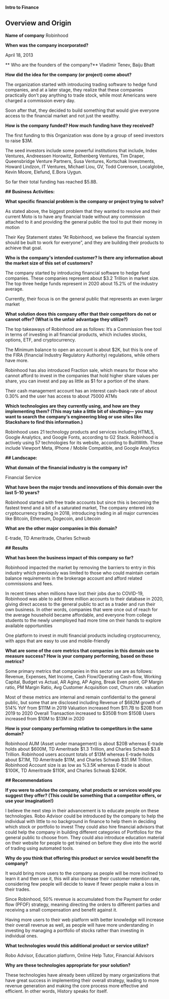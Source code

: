 **Intro to Finance**

## Overview and Origin

**Name of company**
Robinhood

**When was the company incorporated?**

April 18, 2013

** Who are the founders of the company?**
Vladimir Tenev, Baiju Bhatt

**How did the idea for the company (or project) come about?**

The organization started with introducing trading software to hedge fund companies, and at a later stage, they realize that these companies practically don’t pay anything to trade stock, while most Americans were charged a commission every day.

Soon after that, they decided to build something that would give everyone access to the financial market and not just the wealthy.

**How is the company funded? How much funding have they received?**

The first funding to this Organization was done by a group of seed investors to raise $3M.

The seed investors include some powerful institutions that include, Index Ventures, Andreessen Horowitz, Rothenberg Ventures, Tim Draper, Queensbridge Venture Partners, Susa Ventures, Kortschak Investments, Howard Lindzon, IT Ventures, Michael Liou, GV, Todd Corenson, Localglobe, Kevin Moore, Elefund, E.Bora Uygun.

So far their total funding has reached $5.8B.


**## Business Activities:**

**What specific financial problem is the company or project trying to solve?**

As stated above, the biggest problem that they wanted to resolve and their current Moto is to have any financial trade without any commission attached to it and providing the general public the tool to put their money in motion

Their Key Statement states “At Robinhood, we believe the financial system should be built to work for everyone”, and they are building their products to achieve that goal.

**Who is the company's intended customer?  Is there any information about the market size of this set of customers?**

The company started by introducing financial software to hedge fund companies. These companies represent about $3.2 Trillion in market size. The top three hedge funds represent in 2020 about 15.2% of the industry average.

Currently, their focus is on the general public that represents an even larger market

**What solution does this company offer that their competitors do not or cannot offer? (What is the unfair advantage they utilize?)**

The top takeaways of Robinhood are as follows:
It’s a Commission free tool in terms of investing in all financial products, which includes stocks, options, ETF, and cryptocurrency.

The Minimum balance to open an account is about $2K, but this Is one of the FIRA (financial Industry Regulatory Authority) regulations, while others have more.

Robinhood has also introduced Fraction sale, which means for those who cannot afford to invest in the companies that hold higher share values per share, you can invest and pay as little as $1 for a portion of the share.

Their cash management account has an interest cash-back rate of about 0.30% and the user has access to about 75000 ATMs

**Which technologies are they currently using, and how are they implementing them? (This may take a little bit of sleuthing–– you may want to search the company’s engineering blog or use sites like Stackshare to find this information.)**

Robinhood uses 21 technology products and services including HTML5, Google Analytics, and Google Fonts, according to G2 Stack. Robinhood is actively using 57 technologies for its website, according to BuiltWith. These include Viewport Meta, IPhone / Mobile Compatible, and Google Analytics 

**## Landscape:**

**What domain of the financial industry is the company in?**

Financial Service

**What have been the major trends and innovations of this domain over the last 5-10 years?**

Robinhood started with free trade accounts but since this is becoming the fastest trend and a bit of a saturated market, The company entered into cryptocurrency trading in 2018, introducing trading in all major currencies like Bitcoin, Ethereum, Dogecoin, and Litecoin

**What are the other major companies in this domain?**

E-trade, TD Ameritrade, Charles Schwab

**## Results**

**What has been the business impact of this company so far?**

Robinhood impacted the market by removing the barriers to entry in this industry which previously was limited to those who could maintain certain balance requirements in the brokerage account and afford related commissions and fees.

In recent times when millions have lost their jobs due to COVID-19, Robinhood was able to add three million accounts to their database in 2020, giving direct access to the general public to act as a trader and run their own business. In other words, companies that were once out of reach for the average household became affordable, and everyone from college students to the newly unemployed had more time on their hands to explore available opportunities

One platform to invest in multi financial products including cryptocurrency, with apps that are easy to use and mobile-friendly

**What are some of the core metrics that companies in this domain use to measure success? How is your company performing, based on these metrics?**

Some primary metrics that companies in this sector use are as follows:
Revenue, Expenses, Net Income, Cash Flow/Operating Cash-flow, Working Capital, Budget vs Actual, AR Aging, AP Aging, Break Even point, GP Margin ratio, PM Margin Ratio, Avg Customer Acquisition cost, Churn rate. valuation

Most of these metrics are internal and remain confidential to the general public, but some that are disclosed including 
Revenue of $682M growth of 514% YoY from $111M in 2019
Valuation increased from $11.7B to $20B from 2019 to 2020
Overall Transaction increased to $350B from $150B
Users increased from $10M to $13M in 2020


**How is your company performing relative to competitors in the same domain?**

Robinhood AUM (Asset under management) is about $20B whereas E-trade holds about $600M, TD Ameritrade $1.3 Trillion, and Charles Schwab $3.8 Trillion.
Robinhood users account totals of $13M whereas E-trade holds about $7.1M, TD Ameritrade $11M, and Charles Schwab $31.9M Trillion.
Robinhood Account size is as low as %3.5K whereas E-trade is about $100K, TD Ameritrade $110K, and Charles Schwab $240K.


**## Recommendations**

**If you were to advise the company, what products or services would you suggest they offer? (This could be something that a competitor offers, or use your imagination!)**

I believe the next step in their advancement is to educate people on these technologies.
Robo Advisor could be introduced by the company to help the individual with little to no background in finance to help them in deciding which stock or portfolio to invest
They could also hire financial advisors that could help the company in building different categories of Portfolios for the general public to choose from.
They could also introduce education material on their website for people to get trained on before they dive into the world of trading using automated tools.


**Why do you think that offering this product or service would benefit the company?**

It would bring more users to the company as people will be more inclined to learn it and then use it, this will also increase their customer retention rate, considering few people will decide to leave if fewer people make a loss in their trades.

Since Robinhood, 50% revenue is accumulated from the Payment for order flow (PFOF) strategy, meaning directing the orders to different parties and receiving a small compensation and benefit against it.

Having more users to their web platform with better knowledge will increase their overall revenue as well, as people will have more understanding in investing by managing a portfolio of stocks rather than investing in individual ones.

**What technologies would this additional product or service utilize?**

Robo Advisor, Education platform, Online Help Tutor, Financial Advisors

**Why are these technologies appropriate for your solution?**

These technologies have already been utilized by many organizations that have great success in implementing their overall strategy, leading to more revenue generation and making the core process more effective and efficient.
In other words, History speaks for itself.
